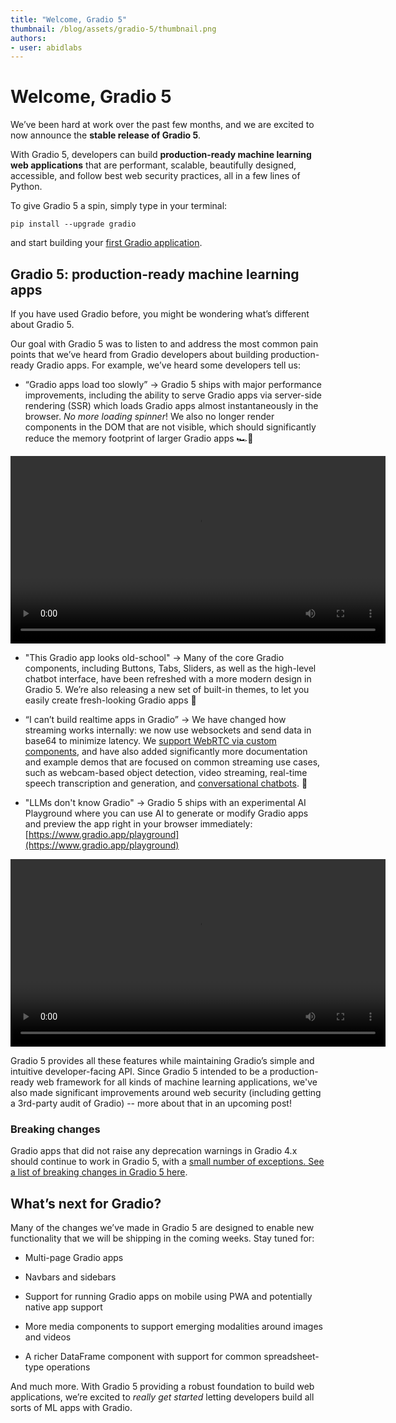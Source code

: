 ```yaml
---
title: "Welcome, Gradio 5" 
thumbnail: /blog/assets/gradio-5/thumbnail.png
authors:
- user: abidlabs
---
```


# Welcome, Gradio 5

We’ve been hard at work over the past few months, and we are excited to now announce the **stable release of Gradio 5**. 

With Gradio 5, developers can build **production-ready machine learning web applications** that are performant, scalable, beautifully designed, accessible, and follow best web security practices, all in a few lines of Python.

To give Gradio 5 a spin, simply type in your terminal:

```
pip install --upgrade gradio
```

and start building your [first Gradio application](https://www.gradio.app/guides/quickstart).

## Gradio 5: production-ready machine learning apps

If you have used Gradio before, you might be wondering what’s different about Gradio 5. 

Our goal with Gradio 5 was to listen to and address the most common pain points that we’ve heard from Gradio developers about building production-ready Gradio apps. For example, we’ve heard some developers tell us:

*   “Gradio apps load too slowly” → Gradio 5 ships with major performance improvements, including the ability to serve Gradio apps via server-side rendering (SSR) which loads Gradio apps almost instantaneously in the browser. _No more loading spinner_! We also no longer render components in the DOM that are not visible, which should significantly reduce the memory footprint of larger Gradio apps 🏎️💨

<video width="600" controls playsinline>
  <source src="https://huggingface.co/datasets/huggingface/documentation-images/resolve/main/blog/gradio-5/gradio-4-vs-5-load.mp4">
</video>


*   "This Gradio app looks old-school" → Many of the core Gradio components, including Buttons, Tabs, Sliders, as well as the high-level chatbot interface, have been refreshed with a more modern design in Gradio 5. We’re also releasing a new set of built-in themes, to let you easily create fresh-looking Gradio apps 🎨

*   “I can’t build realtime apps in Gradio” → We have changed how streaming works internally: we now use websockets and send data in base64 to minimize latency. We [support WebRTC via custom components](https://huggingface.co/spaces/freddyaboulton/webrtc), and have also added significantly more documentation and example demos that are focused on common streaming use cases, such as webcam-based object detection, video streaming, real-time speech transcription and generation, and [conversational chatbots](https://huggingface.co/spaces/gradio/omni-mini). 🎤


*   "LLMs don't know Gradio" → Gradio 5 ships with an experimental AI Playground where you can use AI to generate or modify Gradio apps and preview the app right in your browser immediately: [https://www.gradio.app/playground](https://www.gradio.app/playground) 

<video width="600" controls>
  <source src="https://huggingface.co/datasets/huggingface/documentation-images/raw/main/blog/gradio-5/simple-playground.mp4">
</video>

Gradio 5 provides all these features while maintaining Gradio’s simple and intuitive developer-facing API. Since Gradio 5 intended to be a production-ready web framework for all kinds of machine learning applications, we've also made significant improvements around web security (including getting a 3rd-party audit of Gradio) -- more about that in an upcoming post!

### Breaking changes

Gradio apps that did not raise any deprecation warnings in Gradio 4.x should continue to work in Gradio 5, with a [small number of exceptions. See a list of breaking changes in Gradio 5 here](https://github.com/gradio-app/gradio/issues/9463). 

## What’s next for Gradio?

Many of the changes we’ve made in Gradio 5 are designed to enable new functionality that we will be shipping in the coming weeks. Stay tuned for:

*   Multi-page Gradio apps
    
*   Navbars and sidebars
    
*   Support for running Gradio apps on mobile using PWA and potentially native app support
    
*   More media components to support emerging modalities around images and videos
    
*   A richer DataFrame component with support for common spreadsheet-type operations
    

And much more. With Gradio 5 providing a robust foundation to build web applications, we’re excited to _really_ _get started_ letting developers build all sorts of ML apps with Gradio.